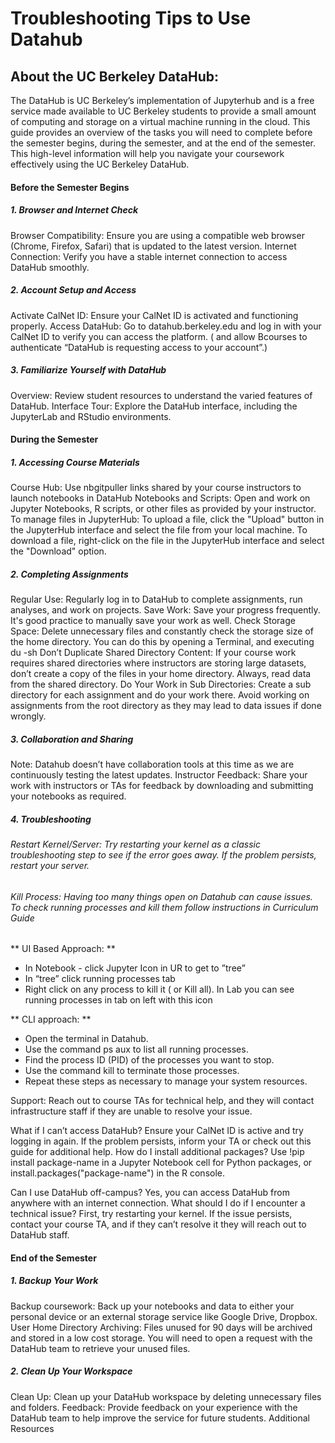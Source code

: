 # Troubleshooting Tips to Use Datahub

## About the UC Berkeley DataHub:  

The DataHub is UC Berkeley’s implementation of Jupyterhub and is a free service made available to UC Berkeley students to provide a small amount of computing and storage on a virtual machine running in the cloud. This guide provides an overview of the tasks you will need to complete before the semester begins, during the semester, and at the end of the semester. This high-level information will help you navigate your coursework effectively using the UC Berkeley DataHub.

#### Before the Semester Begins


##### 1. Browser and Internet Check
Browser Compatibility: Ensure you are using a compatible web browser (Chrome, Firefox, Safari) that is updated to the latest version.
Internet Connection: Verify you have a stable internet connection to access DataHub smoothly. 

##### 2. Account Setup and Access
Activate CalNet ID: Ensure your CalNet ID is activated and functioning properly.
Access DataHub: Go to datahub.berkeley.edu and log in with your CalNet ID to verify you can access the platform. ( and allow Bcourses to authenticate “DataHub is requesting access to your account”.) 

##### 3. Familiarize Yourself with DataHub
Overview: Review student resources to understand the varied features of DataHub.
Interface Tour: Explore the DataHub interface, including the JupyterLab and RStudio environments.

#### During the Semester

##### 1. Accessing Course Materials
Course Hub: Use nbgitpuller links shared by your course instructors to launch notebooks in DataHub
Notebooks and Scripts: Open and work on Jupyter Notebooks, R scripts, or other files as provided by your instructor.
To manage files in JupyterHub:
To upload a file, click the "Upload" button in the JupyterHub interface and select the file from your local machine.
To download a file, right-click on the file in the JupyterHub interface and select the "Download" option.

##### 2. Completing Assignments
Regular Use: Regularly log in to DataHub to complete assignments, run analyses, and work on projects.
Save Work: Save your progress frequently. It's good practice to manually save your work as well.
Check Storage Space: Delete unnecessary files and constantly check the storage size of the home directory.  You can do this by opening a Terminal, and executing du -sh
Don’t Duplicate Shared Directory Content: If your course work requires shared directories where instructors are storing large datasets, don’t create a copy of the files in your home directory. Always, read data from the shared directory.
Do Your Work in Sub Directories: Create a sub directory for each assignment and do your work there. Avoid working on assignments from the root directory as they may lead to data issues if done wrongly.

##### 3. Collaboration and Sharing
Note: Datahub doesn’t have collaboration tools at this time as we are continuously testing the latest updates.
Instructor Feedback: Share your work with instructors or TAs for feedback by downloading and submitting your notebooks as required.

##### 4. Troubleshooting
###### Restart Kernel/Server: Try restarting your kernel as a classic troubleshooting step to see if the error goes away. If the problem persists, restart your server.
 
###### Kill Process: Having too many things open on Datahub can cause issues. To check running processes and kill them follow instructions in Curriculum Guide

** UI Based Approach: **
- In Notebook - click Jupyter Icon in UR to get to ”tree” 
- In “tree” click running processes tab
- Right click on any process to kill it ( or Kill all). In Lab you can see running processes in tab on left with this icon

** CLI approach: **
- Open the terminal in Datahub.
- Use the command ps aux to list all running processes.
- Find the process ID (PID) of the processes you want to stop.
- Use the command kill <PID> to terminate those processes.
- Repeat these steps as necessary to manage your system resources.

Support: Reach out to course TAs for technical help, and they will contact infrastructure staff if they are unable to resolve your issue.

What if I can’t access DataHub?
Ensure your CalNet ID is active and try logging in again. If the problem persists, inform your TA or check out this guide for additional help.
How do I install additional packages?
Use !pip install package-name in a Jupyter Notebook cell for Python packages, or install.packages("package-name") in the R console.


Can I use DataHub off-campus?
Yes, you can access DataHub from anywhere with an internet connection.
What should I do if I encounter a technical issue?
First, try restarting your kernel. If the issue persists, contact your course TA,  and if they can’t resolve it they will reach out to DataHub staff.

#### End of the Semester
##### 1. Backup Your Work
Backup coursework: Back up your notebooks and data to either your personal device or an external storage service like Google Drive, Dropbox.
User Home Directory Archiving: Files unused for 90 days will be archived and stored in a low cost storage. You will need to open a request with the DataHub team to retrieve your unused files.
##### 2. Clean Up Your Workspace
Clean Up: Clean up your DataHub workspace by deleting unnecessary files and folders.
Feedback: Provide feedback on your experience with the DataHub team to help improve the service for future students.
Additional Resources
